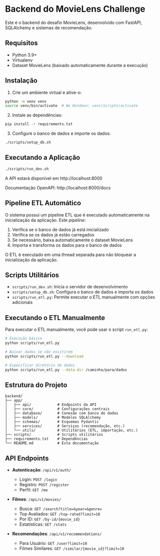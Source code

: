 # Backend do MovieLens Challenge

Este é o backend do desafio MovieLens, desenvolvido com FastAPI, SQLAlchemy e sistemas de recomendação.

## Requisitos

- Python 3.9+
- Virtualenv
- Dataset MovieLens (baixado automaticamente durante a execução)

## Instalação

1. Crie um ambiente virtual e ative-o:
```bash
python -m venv venv
source venv/bin/activate  # No Windows: venv\Scripts\activate
```

2. Instale as dependências:
```bash
pip install -r requirements.txt
```

3. Configure o banco de dados e importe os dados:
```bash
./scripts/setup_db.sh
```

## Executando a Aplicação

```bash
./scripts/run_dev.sh
```

A API estará disponível em http://localhost:8000

Documentação OpenAPI: http://localhost:8000/docs

## Pipeline ETL Automático

O sistema possui um pipeline ETL que é executado automaticamente na inicialização da aplicação. Este pipeline:

1. Verifica se o banco de dados já está inicializado
2. Verifica se os dados já estão carregados
3. Se necessário, baixa automaticamente o dataset MovieLens
4. Importa e transforma os dados para o banco de dados

O ETL é executado em uma thread separada para não bloquear a inicialização da aplicação.

## Scripts Utilitários

- `scripts/run_dev.sh`: Inicia o servidor de desenvolvimento
- `scripts/setup_db.sh`: Configura o banco de dados e importa os dados
- `scripts/run_etl.py`: Permite executar o ETL manualmente com opções adicionais

## Executando o ETL Manualmente

Para executar o ETL manualmente, você pode usar o script `run_etl.py`:

```bash
# Execução básica
python scripts/run_etl.py

# Baixar dados se não existirem
python scripts/run_etl.py --download

# Especificar diretório de dados
python scripts/run_etl.py --data-dir /caminho/para/dados
```

## Estrutura do Projeto

```
backend/
├── app/
│   ├── api/            # Endpoints da API
│   ├── core/           # Configurações centrais
│   ├── database/       # Conexão com banco de dados
│   ├── models/         # Modelos SQLAlchemy
│   ├── schemas/        # Esquemas Pydantic
│   ├── services/       # Serviços (recomendação, etc.)
│   └── utils/          # Utilitários (ETL, importação, etc.)
├── scripts/            # Scripts utilitários
├── requirements.txt    # Dependências
└── README.md           # Esta documentação
```

## API Endpoints

- **Autenticação**: `/api/v1/auth/`
  - Login: `POST /login`
  - Registro: `POST /register`
  - Perfil: `GET /me`

- **Filmes**: `/api/v1/movies/`
  - Busca: `GET /search?title=&year=&genre=`
  - Top Avaliados: `GET /top-rated?limit=10`
  - Por ID: `GET /by-id/{movie_id}`
  - Estatísticas: `GET /stats`

- **Recomendações**: `/api/v1/recommendations/`
  - Para Usuário: `GET /user?limit=10`
  - Filmes Similares: `GET /similar/{movie_id}?limit=10` 